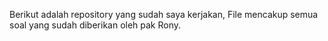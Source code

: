 Berikut adalah repository yang sudah saya kerjakan, File mencakup semua soal yang sudah diberikan oleh pak Rony.
